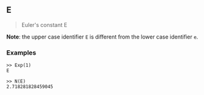 ## E 

> Euler's constant E

**Note**: the upper case identifier `E` is different from the lower case identifier `e`.
 
### Examples

``` 
>> Exp(1)
E

>> N(E)
2.718281828459045
```  